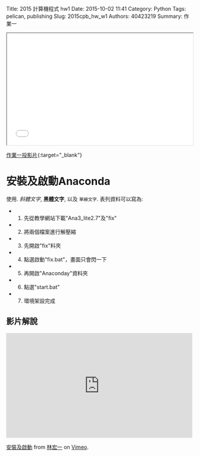 Title: 2015 計算機程式 hw1
Date: 2015-10-02 11:41
Category: Python
Tags: pelican, publishing
Slug: 2015cpb_hw_w1
Authors: 40423219
Summary: 作業一

<iframe src="40423219_cp_w1_p.html" width="500" height="300"></iframe>

[作業一投影片](40423219_cp_w1_p.html){:target="_blank"}

安裝及啟動Anaconda
============

使用. *斜體文字*, **黑體文字**, 以及 `單線文字`. 表列資料可以寫為:

  * 1. 先從教學網站下載"Ana3_lite2.7"及"fix"
  * 2. 將兩個檔案進行解壓縮
  * 3. 先開啟"fix"料夾
  * 4. 點選啟動"fix.bat"，畫面只會閃一下
  * 5. 再開啟"Anaconday"資料夾
  * 6. 點選"start.bat"
  * 7. 環境架設完成
  
影片解說
------------
<iframe src="https://player.vimeo.com/video/151285831" width="500" height="281" frameborder="0" webkitallowfullscreen mozallowfullscreen allowfullscreen></iframe> <p><a href="https://vimeo.com/151285831">安裝及啟動</a> from <a href="https://vimeo.com/user47671379">林宏一</a> on <a href="https://vimeo.com">Vimeo</a>.</p>
